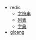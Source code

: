 - redis
    - [字符串](/redis/sds)
    - [列表](/redis/list)
    - [字典](/redis/dict)
- [gloang](/golang/slice)
